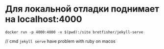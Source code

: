 # Для локальной отладки поднимает на localhost:4000

`docker run -p 4000:4000 -v $(pwd):/site bretfisher/jekyll-serve`


// cmd `jekyll serve` have problem with ruby on macos